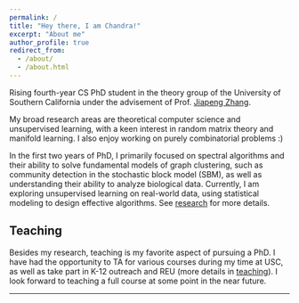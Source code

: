 ```yaml
---
permalink: /
title: "Hey there, I am Chandra!"
excerpt: "About me"
author_profile: true
redirect_from: 
  - /about/
  - /about.html
---
```

Rising fourth-year CS PhD student in the theory group of the University of Southern California under the advisement of Prof. [Jiapeng Zhang](https://sites.google.com/site/jiapeng0708/home).

My broad research areas are theoretical computer science and unsupervised learning, with a keen interest in random matrix theory and manifold learning. I also enjoy working on purely combinatorial problems :) 

In the first two years of PhD, I primarily focused on spectral algorithms and their ability to solve fundamental models of graph clustering, such as community detection in the stochastic block model (SBM), as well as understanding their ability to analyze biological data. Currently, I am exploring unsupervised learning on real-world data, using statistical modeling to design effective algorithms. See [research](/home//research) for more details. 



## **Teaching**

Besides my research, teaching is my favorite aspect of pursuing a PhD. I have had the opportunity to TA for various courses during my time at USC, as well as take part in K-12 outreach and REU (more details in [teaching](/home//teaching)). I look forward to teaching a full course at some point in the near future.


---








